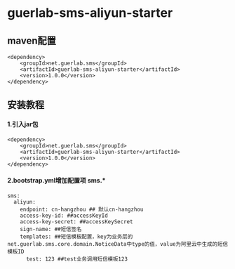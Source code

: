 # guerlab-sms-aliyun-starter

## maven配置

```
<dependency>
	<groupId>net.guerlab.sms</groupId>
	<artifactId>guerlab-sms-aliyun-starter</artifactId>
	<version>1.0.0</version>
</dependency>
```

## 安装教程

#### 1.引入jar包

```
<dependency>
    <groupId>net.guerlab.sms</groupId>
    <artifactId>guerlab-sms-aliyun-starter</artifactId>
    <version>1.0.0</version>
</dependency>
```

#### 2.bootstrap.yml增加配置项 sms.*

```
sms:
  aliyun:
    endpoint: cn-hangzhou ## 默认cn-hangzhou
    access-key-id: ##accessKeyId
    access-key-secret: ##accessKeySecret
    sign-name: ##短信签名
    templates: ##短信模板配置，key为业务层的net.guerlab.sms.core.domain.NoticeData中type的值，value为阿里云中生成的短信模板ID
      test: 123 ##test业务调用短信模板123